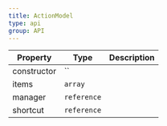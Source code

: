 ```yaml
---
title: ActionModel
type: api
group: API
---
```


Property | Type | Description 
---|---|---
constructor | `` |
items | `array` |
manager | `reference` |
shortcut | `reference` |
